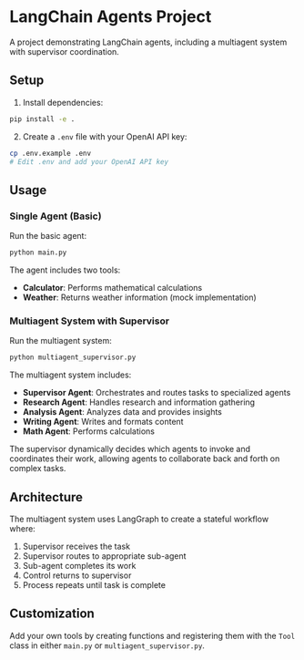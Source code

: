 # LangChain Agents Project

A project demonstrating LangChain agents, including a multiagent system with supervisor coordination.

## Setup

1. Install dependencies:
```bash
pip install -e .
```

2. Create a `.env` file with your OpenAI API key:
```bash
cp .env.example .env
# Edit .env and add your OpenAI API key
```

## Usage

### Single Agent (Basic)
Run the basic agent:
```bash
python main.py
```

The agent includes two tools:
- **Calculator**: Performs mathematical calculations
- **Weather**: Returns weather information (mock implementation)

### Multiagent System with Supervisor
Run the multiagent system:
```bash
python multiagent_supervisor.py
```

The multiagent system includes:
- **Supervisor Agent**: Orchestrates and routes tasks to specialized agents
- **Research Agent**: Handles research and information gathering
- **Analysis Agent**: Analyzes data and provides insights
- **Writing Agent**: Writes and formats content
- **Math Agent**: Performs calculations

The supervisor dynamically decides which agents to invoke and coordinates their work, allowing agents to collaborate back and forth on complex tasks.

## Architecture

The multiagent system uses LangGraph to create a stateful workflow where:
1. Supervisor receives the task
2. Supervisor routes to appropriate sub-agent
3. Sub-agent completes its work
4. Control returns to supervisor
5. Process repeats until task is complete

## Customization

Add your own tools by creating functions and registering them with the `Tool` class in either `main.py` or `multiagent_supervisor.py`.
